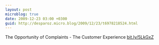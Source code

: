 ```yaml
---
layout: post
microblog: true
date: 2009-12-23 03:00 +0300
guid: http://desparoz.micro.blog/2009/12/23/t6978218524.html
---
```

The Opportunity of Complaints - The Customer Experience [bit.ly/5LkGxZ](http://bit.ly/5LkGxZ)
